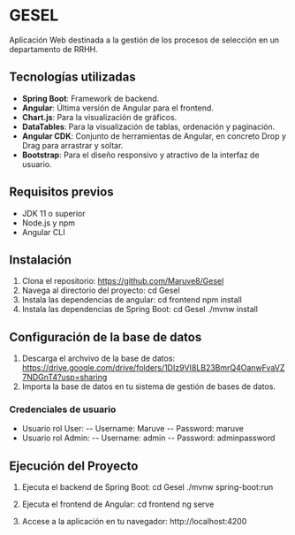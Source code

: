 # GESEL

Aplicación Web destinada a la gestión de los procesos de selección en un departamento de RRHH.

## Tecnologías utilizadas

- **Spring Boot**: Framework de backend.
- **Angular**: Última versión de Angular para el frontend.
- **Chart.js**: Para la visualización de gráficos.
- **DataTables**: Para la visualización de tablas, ordenación y paginación.
- **Angular CDK**: Conjunto de herramientas de Angular, en concreto Drop y Drag para arrastrar y soltar.
- **Bootstrap**: Para el diseño responsivo y atractivo de la interfaz de usuario.

## Requisitos previos

- JDK 11 o superior
- Node.js y npm
- Angular CLI

## Instalación

1. Clona el repositorio: https://github.com/Maruve8/Gesel
2. Navega al directorio del proyecto: cd Gesel
3. Instala las dependencias de angular: 
    cd frontend
    npm install
4. Instala las dependencias de Spring Boot:
    cd Gesel
    ./mvnw install

## Configuración de la base de datos

1. Descarga el archvivo de la base de datos: https://drive.google.com/drive/folders/1DIz9VI8LB23BmrQ4OanwFvaVZ7NDGnT4?usp=sharing
2. Importa la base de datos en tu sistema de gestión de bases de datos.

### Credenciales de usuario
- Usuario rol User:
    -- Username: Maruve
    -- Password: maruve
- Usuario rol Admin:
    -- Username: admin
    -- Password: adminpassword

## Ejecución del Proyecto

1. Ejecuta el backend de Spring Boot:
    cd Gesel
    ./mvnw spring-boot:run

2. Ejecuta el frontend de Angular:
    cd frontend
    ng serve

3. Accese a la aplicación en tu navegador: http://localhost:4200

